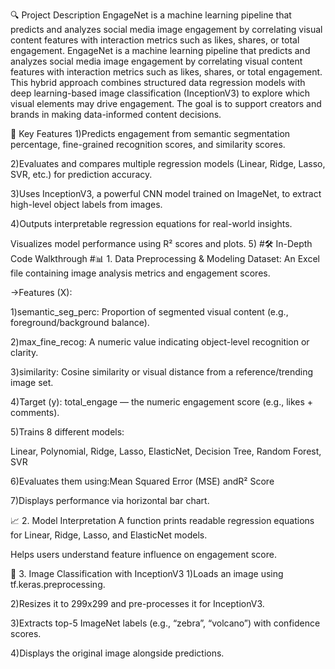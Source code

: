 🔍 Project Description
EngageNet is a machine learning pipeline that predicts and analyzes social media image engagement by correlating visual content features with interaction metrics such as likes, shares, or total engagement.
EngageNet is a machine learning pipeline that predicts and analyzes social media image engagement by correlating visual content features with interaction metrics such as likes, shares, or total engagement. This hybrid approach combines structured data regression models with deep learning-based image classification (InceptionV3) to explore which visual elements may drive engagement. The goal is to support creators and brands in making data-informed content decisions.

🧠 Key Features
1)Predicts engagement from semantic segmentation percentage, fine-grained recognition scores, and similarity scores.

2)Evaluates and compares multiple regression models (Linear, Ridge, Lasso, SVR, etc.) for prediction accuracy.

3)Uses InceptionV3, a powerful CNN model trained on ImageNet, to extract high-level object labels from images.

4)Outputs interpretable regression equations for real-world insights.

Visualizes model performance using R² scores and plots.
5)
#🛠️ In-Depth Code Walkthrough
#📊 1. Data Preprocessing & Modeling
Dataset: An Excel file containing image analysis metrics and engagement scores.

->Features (X):

1)semantic_seg_perc: Proportion of segmented visual content (e.g., foreground/background balance).

2)max_fine_recog: A numeric value indicating object-level recognition or clarity.

3)similarity: Cosine similarity or visual distance from a reference/trending image set.

4)Target (y): total_engage — the numeric engagement score (e.g., likes + comments).

5)Trains 8 different models:

Linear, Polynomial, Ridge, Lasso, ElasticNet, Decision Tree, Random Forest, SVR

6)Evaluates them using:Mean Squared Error (MSE) andR² Score

7)Displays performance via horizontal bar chart.

📈 2. Model Interpretation
A function prints readable regression equations for Linear, Ridge, Lasso, and ElasticNet models.

Helps users understand feature influence on engagement score.

🧠 3. Image Classification with InceptionV3
1)Loads an image using tf.keras.preprocessing.

2)Resizes it to 299x299 and pre-processes it for InceptionV3.

3)Extracts top-5 ImageNet labels (e.g., “zebra”, “volcano”) with confidence scores.

4)Displays the original image alongside predictions.
